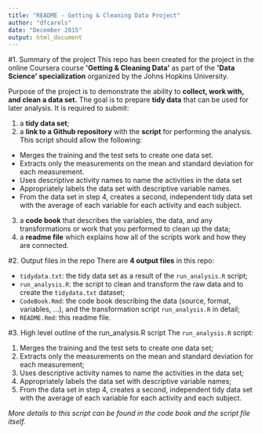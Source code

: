 ```yaml
---
title: "README - Getting & Cleaning Data Project"
author: "dfcarels"
date: "December 2015"
output: html_document
---
```


#1. Summary of the project
This repo has been created for the project in the online Coursera course **'Getting & Cleaning Data'** as part of the **'Data Science' specialization** organized by the Johns Hopkins University. 

Purpose of the project is to demonstrate the ability to **collect, work with, and clean a data set.** The goal is to prepare **tidy data** that can be used for later analysis. It is required to submit: 

1) a **tidy data set**;
2) a **link to a Github repository** with the **script** for performing the analysis. This script should allow the following: 
  * Merges the training and the test sets to create one data set.
  * Extracts only the measurements on the mean and standard deviation for each measurement. 
  * Uses descriptive activity names to name the activities in the data set
  * Appropriately labels the data set with descriptive variable names. 
  * From the data set in step 4, creates a second, independent tidy data set with the average of each variable for each activity and each subject.
3) a **code book** that describes the variables, the data, and any transformations or work that you performed to clean up the data;
4) a **readme file** which explains how all of the scripts work and how they are connected.  

#2. Output files in the repo
There are **4 output files** in this repo:

* `tidydata.txt`: the tidy data set as a result of the `run_analysis.R` script;
* `run_analysis.R`: the script to clean and transform the raw data and to create the `tidydata.txt` dataset;
* `CodeBook.Rmd`: the code book describing the data (source, format, variables, ...), and the transformation script `run_analysis.R` in detail; 
* `README.Rmd`: this readme file.

#3. High level outline of the run_analysis.R script
The `run_analysis.R` script:
1. Merges the training and the test sets to create one data set;
2. Extracts only the measurements on the mean and standard deviation for each measurement; 
3. Uses descriptive activity names to name the activities in the data set;
4. Appropriately labels the data set with descriptive variable names;
5. From the data set in step 4, creates a second, independent tidy data set with the average of each variable for each activity and each subject.

*More details to this script can be found in the code book and the script file itself.*
